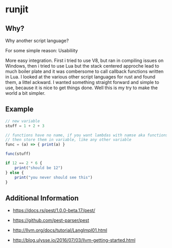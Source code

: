 # runjit

## Why?

Why another script language?

For some simple reason: Usabiliity

More easy integration. First i tried to use V8, but ran in compiling issues on Windows, then i tried to
use Lua but the stack centered approche lead to much boiler plate and it was combersome to call callback functions written in Lua.
I looked at the various other script languages for rust and found them, a littel ackward.
I wanted something straight forward and simple to use, because it is nice to get things done.
Well this is my try to make the world a bit simpler.

## Example

```js
// new variable
stuff = 1 + 2 + 3

// functions have no name, if you want lambdas with namse aka functions,
// then store them in variable, like any other variable
func = (a) => { print(a) }

func(stuff)

if 12 == 2 * 6 {
    print("should be 12")
} else {
    print("you never should see this")
}
```

## Additional Information

+ https://docs.rs/pest/1.0.0-beta.17/pest/
+ https://github.com/pest-parser/pest

+ http://llvm.org/docs/tutorial/LangImpl01.html
+ http://blog.ulysse.io/2016/07/03/llvm-getting-started.html
